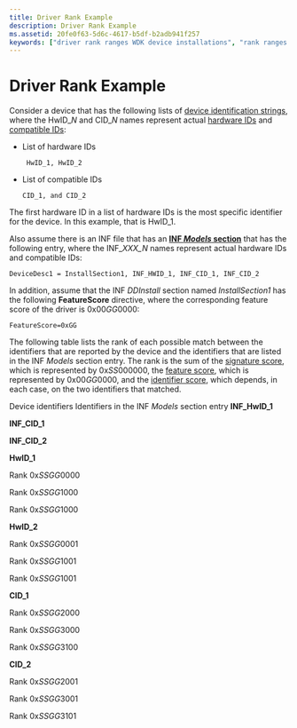```yaml
---
title: Driver Rank Example
description: Driver Rank Example
ms.assetid: 20fe0f63-5d6c-4617-b5df-b2adb941f257
keywords: ["driver rank ranges WDK device installations", "rank ranges WDK device installations", "range ranking WDK device installations"]
---
```


# Driver Rank Example


Consider a device that has the following lists of [device identification strings](device-identification-strings.md), where the HwID\_*N* and CID\_*N* names represent actual [hardware IDs](hardware-ids.md) and [compatible IDs](compatible-ids.md):

-   List of hardware IDs
    ```
     HwID_1, HwID_2
    ```

-   List of compatible IDs
    ```
    CID_1, and CID_2
    ```

The first hardware ID in a list of hardware IDs is the most specific identifier for the device. In this example, that is HwID\_1.

Also assume there is an INF file that has an [**INF *Models* section**](inf-models-section.md) that has the following entry, where the INF\_*XXX\_N* names represent actual hardware IDs and compatible IDs:

```
DeviceDesc1 = InstallSection1, INF_HWID_1, INF_CID_1, INF_CID_2
```

In addition, assume that the INF *DDInstall* section named *InstallSection1* has the following **FeatureScore** directive, where the corresponding feature score of the driver is 0x00*GG*0000:

```
FeatureScore=0xGG
```

The following table lists the rank of each possible match between the identifiers that are reported by the device and the identifiers that are listed in the INF *Models* section entry. The rank is the sum of the [signature score](signature-score--windows-vista-and-later-.md), which is represented by 0x*SS*000000, the [feature score](feature-score--windows-vista-and-later-.md), which is represented by 0x00*GG*0000, and the [identifier score](identifier-score--windows-vista-and-later-.md), which depends, in each case, on the two identifiers that matched.

Device identifiers
Identifiers in the INF *Models* section entry
**INF\_HwID\_1**

**INF\_CID\_1**

**INF\_CID\_2**

**HwID\_1**

Rank 0x*SSGG*0000

Rank 0x*SSGG*1000

Rank 0x*SSGG*1000

**HwID\_2**

Rank 0x*SSGG*0001

Rank 0x*SSGG*1001

Rank 0x*SSGG*1001

**CID\_1**

Rank 0x*SSGG*2000

Rank 0x*SSGG*3000

Rank 0x*SSGG*3100

**CID\_2**

Rank 0x*SSGG*2001

Rank 0x*SSGG*3001

Rank 0x*SSGG*3101

 

 

 





